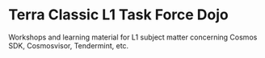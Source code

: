 # Terra Classic L1 Task Force Dojo
Workshops and learning material for L1 subject matter concerning Cosmos SDK, Cosmosvisor, Tendermint, etc.
